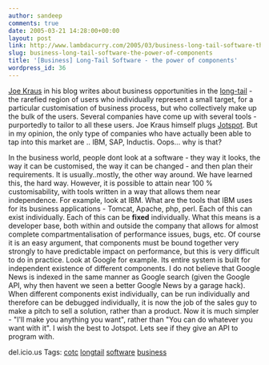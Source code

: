 ```yaml
---
author: sandeep
comments: true
date: 2005-03-21 14:28:00+00:00
layout: post
link: http://www.lambdacurry.com/2005/03/business-long-tail-software-the-power-of-components/
slug: business-long-tail-software-the-power-of-components
title: '[Business] Long-Tail Software - the power of components'
wordpress_id: 36
---
```


[Joe Kraus](http://bnoopy.typepad.com/bnoopy/2005/03/the_long_tail_o.html) in his blog writes about business opportunities in the [long-tail](http://www.wired.com/wired/archive/12.10/tail.html) - the rarefied region of users who individually represent a small target, for a particular customisation of business process, but who collectively make up the bulk of the users.
Several companies have come up with several tools - purportedly to tailor to all these users. Joe Kraus himself plugs [Jotspot](http://www.jotspot.com). But in my opinion, the only type of companies who have actually been able to tap into this market are .. IBM, SAP, Inductis. 
Oops... why is that?

In the business world, people dont look at a software - they way it looks, the way it can be customised, the way it can be changed - and then plan their requirements. It is usually..mostly, the other way around. We have learned this, the hard way.
However, it is possible to attain near 100 % customisability, with tools written in a way that allows them near independence.
For example, look at IBM. What are the tools that IBM uses for its business applications - Tomcat, Apache, php, perl. Each of this can exist individually. Each of this can be **fixed** individually. 
What this means is a developer base, both within and outside the company that allows for almost complete compartmentalisation of performance issues, bugs, etc. Of course it is an easy argument, that components must be bound together very strongly to have predictable impact on performance, but this is very difficult to do in practice.
Look at Google for example. Its entire system is built for independent existence of different components. I do not believe that Google News is indexed in the same manner as Google search (given the Google API, why then havent we seen a better Google News by a garage hack).
When different components exist individually, can be run individually and therefore can be debugged individually, it is now the job of the sales guy to make a pitch to sell a solution, rather than a product.
Now it is much simpler - "I'll make you anything you want", rather than "You can do whatever you want with it".
I wish the best to Jotspot. Lets see if they give an API to program with.


del.icio.us Tags: [cotc](http://del.icio.us/sss8ue/cotc) [longtail](http://del.icio.us/sss8ue/longtail) [software](http://del.icio.us/sss8ue/software) [business](http://del.icio.us/sss8ue/business)
